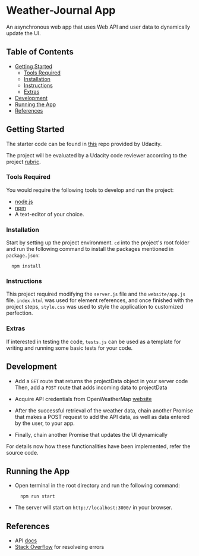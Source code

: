 # Weather-Journal App

An asynchronous web app that uses Web API and user data to dynamically update the UI. 

## Table of Contents
- [Getting Started](#getting-started)
	- [Tools Required](#tools-required)
	- [Installation](#installation)
	- [Instructions](#instructions)
	- [Extras](#extras)
- [Development](#development)
- [Running the App](#running-the-app)
- [References](#references)

## Getting Started

The starter code can be found in [this](https://github.com/udacity/fend/tree/refresh-2019) repo provided by Udacity. 

The project will be evaluated by a Udacity code reviewer according to the project [rubric](https://review.udacity.com/#!/rubrics/2655/view).

### Tools Required
You would require the following tools to develop and run the project:

* [node.js](https://nodejs.org/en/)
* [npm](https://www.npmjs.com/)
* A text-editor of your choice. 

### Installation

Start by setting up the project environment. `cd` into the project's root folder and run the following command to install the packages mentioned in `package.json`:

```
  npm install
```

### Instructions
This project required modifying the `server.js` file and the `website/app.js` file. `index.html` was used for element references, and once finished with the project steps, `style.css` was used to style the application to customized perfection.

### Extras
If interested in testing the code, `tests.js` can be used as a template for writing and running some basic tests for your code.

## Development

* Add a `GET` route that returns the projectData object in your server code Then, add a `POST` route that adds incoming data to projectData

* Acquire API credentials from OpenWeatherMap [website](https://openweathermap.org/api)

* After the successful retrieval of the weather data, chain another Promise that makes a POST request to add the API data, as well as data entered by the user, to your app.

* Finally, chain another Promise that updates the UI dynamically

For details now how these functionalities have been implemented, refer the source code.

## Running the App

* Open terminal in the root directory and run the following command:
  ```
    npm run start
  ```
* The server will start on `http://localhost:3000/` in your browser.

## References

* API [docs](https://openweathermap.org/current)
* [Stack Overflow](https://stackoverflow.com/) for resolveing errors 